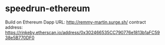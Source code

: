 # speedrun-ethereum
Build on Ethereum
Dapp URL: http://remmy-martin.surge.sh/
contract address: https://rinkeby.etherscan.io/address/0x302466535CC790776e1813b1aFC5938e5B770DF0
